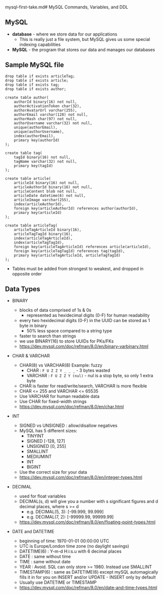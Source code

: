 mysql-first-take.md# MySQL Commands, Variables, and DDL

## MySQL
- **database** - where we store data for our applications
    - This is really just a file system, but MySQL gives us some special indexing capabilities
- **MySQL** - the program that stores our data and manages our databases

## Sample MySQL file
```MySQL
drop table if exists articleTag;
drop table if exists article;
drop table if exists tag;
drop table if exists author;

create table author(
    authorId binary(16) not null,
    authorActivationToken char(32),
    authorAvatarUrl varchar(255),
    authorEmail varchar(128) not null,
    authorHash char(97) not null,
    authorUsername varchar(32) not null,
    unique(authorEmail),
    unique(authorUsername),
    index(authorEmail),
    primary key(authorId)
);

create table tag(
    tagId binary(16) not null,
    tagName varchar(32) not null,
    primary key(tagId)
);

create table article(
    articleId binary(16) not null,
    articleAuthorId binary(16) not null,
    articleContent blob not null,
    articleDate datetime(6) not null,
    articleImage varchar(255),
    index(articleAuthorId),
    foreign key(articleAuthorId) references author(authorId),
    primary key(articleId)
);

create table articleTag(
    articleTagArticleId binary(16),
    articleTagTagId binary(16),
    index(articleTagArticleId),
    index(articleTagTagId),
    foreign key(articleTagArticleId) references article(articleId),
    foreign key(articleTagTagId) references tag(tagId),
    primary key(articleTagArticleId, articleTagTagId)
);
```
- Tables must be added from strongest to weakest, and dropped in opposite order

## Data Types
- BINARY
    - blocks of data comprised of 1s & 0s
        - represented as hexidecimal digits (0-F) for human readability
    - every two hexidecimal digits (0-F) in the UUID can be stored as 1 byte in binary
        - 50% less space compared to a string type
    - faster to search than strings
    - we use BINARY(16) to store UUIDs for PKs/FKs
    - https://dev.mysql.com/doc/refman/8.0/en/binary-varbinary.html

- CHAR & VARCHAR
    - CHAR(8) vs VARCHAR(8) Example: fuzzy
        - CHAR : `F U Z Z Y _ _ _` - 3 bytes wasted
        - VARCHAR : `F U Z Z Y (nul)` - nul is a stop byte, so only 1 extra byte
    - CHAR is faster for read/write/search, VARCHAR is more flexible
    - CHAR <= 255 and VARCHAR <= 65535
    - Use VARCHAR for human readable data
    - Use CHAR for fixed-width strings
    - https://dev.mysql.com/doc/refman/8.0/en/char.html

- INT
    - SIGNED vs UNSIGNED : allow/disallow negatives
    - MySQL has 5 different sizes:
        - TINYINT
        - SIGNED [-128, 127]
        - UNSIGNED [0, 255]
        - SMALLINT
        - MEDIUMINT
        - INT
        - BIGINT
    - Use the correct size for your data
    - https://dev.mysql.com/doc/refman/8.0/en/integer-types.html

- DECIMAL
    - used for float variables
    - DECIMAL(s, d) will give you a number with s significant figures and d decimal places, where s >= d
        - e.g. DECIMAL(5, 3): [-99.999, 99.999]
        - e.g. DECIMAL(7, 2): [-99999.99, 99999.99]
    - https://dev.mysql.com/doc/refman/8.0/en/floating-point-types.html

- DATE and DATETIME
    - beginning of time: 1970-01-01 00:00:00 UTC
    - UTC is Europe/London time zone (no daylight savings)
    - DATETIME(6) : Y-m-d H:i:s.u with 6 decimal places
    - DATE : same without time
    - TIME : same without date
    - YEAR : Avoid. SQL can only store >= 1980.  Instead use SMALLINT
    - TIMESTAMP(6) : same as DATETIME(6) except mySQL automagically fills it in for you on INSERT and/or UPDATE - INSERT only by default
    - Usually use DATETIME or TIMESTAMP
    - https://dev.mysql.com/doc/refman/8.0/en/date-and-time-types.html
